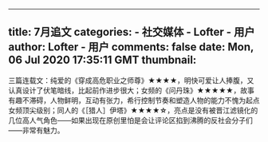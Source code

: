 
---
title: 7月追文
categories: 
    - 社交媒体
    - Lofter - 用户
author: Lofter - 用户
comments: false
date: Mon, 06 Jul 2020 17:35:11 GMT
thumbnail: 
---

<div>   
<p>三篇连载文：纯爱的《穿成高危职业之师尊》<strong>★★★★</strong>，明快可爱让人捧腹，又认真设计了伏笔暗线，比起前作进步很大；女频的《问丹珠》<strong>★★★★★</strong>，故事有趣不滞碍，人物鲜明，互动有张力，希行控制节奏和塑造人物的能力不愧为起点女频顶尖级别；同人的《［猎人］伊塔》<strong>★★★★☆</strong>，亮点是没有被晋江滤镜化的几位高人气角色——如果出现在原创里怕是会让评论区掐到沸腾的反社会分子们——非常有魅力。</p>  
</div>
            